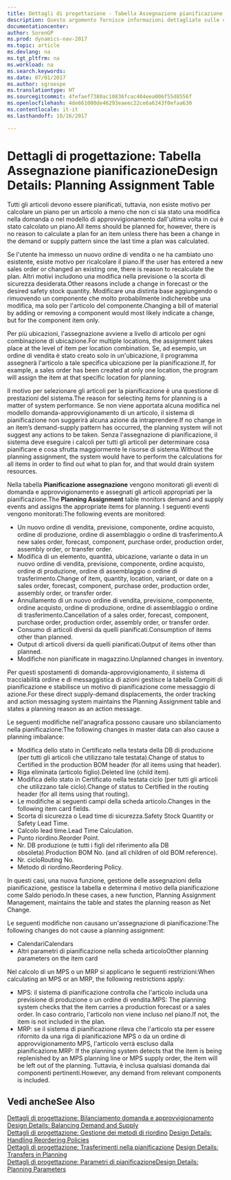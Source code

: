 ```yaml
---
title: Dettagli di progettazione - Tabella Assegnazione pianificazione
description: Questo argomento fornisce informazioni dettagliate sulle conseguenze relative alla modifica del metodo di pianificazione per un articolo.
documentationcenter: 
author: SorenGP
ms.prod: dynamics-nav-2017
ms.topic: article
ms.devlang: na
ms.tgt_pltfrm: na
ms.workload: na
ms.search.keywords: 
ms.date: 07/01/2017
ms.author: sgroespe
ms.translationtype: HT
ms.sourcegitcommit: 4fefaef7380ac10836fcac404eea006f55d8556f
ms.openlocfilehash: 4de661000de46293eaeec22ce6a6243f0efaa630
ms.contentlocale: it-it
ms.lasthandoff: 10/16/2017

---
```

# <a name="design-details-planning-assignment-table"></a><span data-ttu-id="66c88-103">Dettagli di progettazione: Tabella Assegnazione pianificazione</span><span class="sxs-lookup"><span data-stu-id="66c88-103">Design Details: Planning Assignment Table</span></span>
<span data-ttu-id="66c88-104">Tutti gli articoli devono essere pianificati, tuttavia, non esiste motivo per calcolare un piano per un articolo a meno che non ci sia stato una modifica nella domanda o nel modello di approvvigionamento dall'ultima volta in cui è stato calcolato un piano.</span><span class="sxs-lookup"><span data-stu-id="66c88-104">All items should be planned for, however, there is no reason to calculate a plan for an item unless there has been a change in the demand or supply pattern since the last time a plan was calculated.</span></span>  
  
<span data-ttu-id="66c88-105">Se l'utente ha immesso un nuovo ordine di vendita o ne ha cambiato uno esistente, esiste motivo per ricalcolare il piano.</span><span class="sxs-lookup"><span data-stu-id="66c88-105">If the user has entered a new sales order or changed an existing one, there is reason to recalculate the plan.</span></span> <span data-ttu-id="66c88-106">Altri motivi includono una modifica nella previsione o la scorta di sicurezza desiderata.</span><span class="sxs-lookup"><span data-stu-id="66c88-106">Other reasons include a change in forecast or the desired safety stock quantity.</span></span> <span data-ttu-id="66c88-107">Modificare una distinta base aggiungendo o rimuovendo un componente che molto probabilmente indicherebbe una modifica, ma solo per l'articolo del componente.</span><span class="sxs-lookup"><span data-stu-id="66c88-107">Changing a bill of material by adding or removing a component would most likely indicate a change, but for the component item only.</span></span>  
  
<span data-ttu-id="66c88-108">Per più ubicazioni, l'assegnazione avviene a livello di articolo per ogni combinazione di ubicazione.</span><span class="sxs-lookup"><span data-stu-id="66c88-108">For multiple locations, the assignment takes place at the level of item per location combination.</span></span> <span data-ttu-id="66c88-109">Se, ad esempio, un ordine di vendita è stato creato solo in un'ubicazione, il programma assegnerà l'articolo a tale specifica ubicazione per la pianificazione.</span><span class="sxs-lookup"><span data-stu-id="66c88-109">If, for example, a sales order has been created at only one location, the program will assign the item at that specific location for planning.</span></span>  
  
<span data-ttu-id="66c88-110">Il motivo per selezionare gli articoli per la pianificazione è una questione di prestazioni del sistema.</span><span class="sxs-lookup"><span data-stu-id="66c88-110">The reason for selecting items for planning is a matter of system performance.</span></span> <span data-ttu-id="66c88-111">Se non viene apportata alcuna modifica nel modello domanda-approvvigionamento di un articolo, il sistema di pianificazione non suggerirà alcuna azione da intraprendere.</span><span class="sxs-lookup"><span data-stu-id="66c88-111">If no change in an item’s demand-supply pattern has occurred, the planning system will not suggest any actions to be taken.</span></span> <span data-ttu-id="66c88-112">Senza l'assegnazione di pianificazione, il sistema deve eseguire i calcoli per tutti gli articoli per determinare cosa pianificare e cosa sfrutta maggiormente le risorse di sistema.</span><span class="sxs-lookup"><span data-stu-id="66c88-112">Without the planning assignment, the system would have to perform the calculations for all items in order to find out what to plan for, and that would drain system resources.</span></span>  
  
<span data-ttu-id="66c88-113">Nella tabella **Pianificazione assegnazione** vengono monitorati gli eventi di domanda e approvvigionamento e assegnati gli articoli appropriati per la pianificazione.</span><span class="sxs-lookup"><span data-stu-id="66c88-113">The **Planning Assignment** table monitors demand and supply events and assigns the appropriate items for planning.</span></span> <span data-ttu-id="66c88-114">I seguenti eventi vengono monitorati:</span><span class="sxs-lookup"><span data-stu-id="66c88-114">The following events are monitored:</span></span>  
  
* <span data-ttu-id="66c88-115">Un nuovo ordine di vendita, previsione, componente, ordine acquisto, ordine di produzione, ordine di assemblaggio o ordine di trasferimento.</span><span class="sxs-lookup"><span data-stu-id="66c88-115">A new sales order, forecast, component, purchase order, production order, assembly order, or transfer order.</span></span>  
* <span data-ttu-id="66c88-116">Modifica di un elemento, quantità, ubicazione, variante o data in un nuovo ordine di vendita, previsione, componente, ordine acquisto, ordine di produzione, ordine di assemblaggio o ordine di trasferimento.</span><span class="sxs-lookup"><span data-stu-id="66c88-116">Change of item, quantity, location, variant, or date on a sales order, forecast, component, purchase order, production order, assembly order, or transfer order.</span></span>  
* <span data-ttu-id="66c88-117">Annullamento di un nuovo ordine di vendita, previsione, componente, ordine acquisto, ordine di produzione, ordine di assemblaggio o ordine di trasferimento.</span><span class="sxs-lookup"><span data-stu-id="66c88-117">Cancellation of a sales order, forecast, component, purchase order, production order, assembly order, or transfer order.</span></span>  
* <span data-ttu-id="66c88-118">Consumo di articoli diversi da quelli pianificati.</span><span class="sxs-lookup"><span data-stu-id="66c88-118">Consumption of items other than planned.</span></span>  
* <span data-ttu-id="66c88-119">Output di articoli diversi da quelli pianificati.</span><span class="sxs-lookup"><span data-stu-id="66c88-119">Output of items other than planned.</span></span>  
* <span data-ttu-id="66c88-120">Modifiche non pianificate in magazzino.</span><span class="sxs-lookup"><span data-stu-id="66c88-120">Unplanned changes in inventory.</span></span>  
  
<span data-ttu-id="66c88-121">Per questi spostamenti di domanda-approvvigionamento, il sistema di tracciabilità ordine e di messaggistica di azioni gestisce la tabella Compiti di pianificazione e stabilisce un motivo di pianificazione come messaggio di azione.</span><span class="sxs-lookup"><span data-stu-id="66c88-121">For these direct supply-demand displacements, the order tracking and action messaging system maintains the Planning Assignment table and states a planning reason as an action message.</span></span>  
  
<span data-ttu-id="66c88-122">Le seguenti modifiche nell'anagrafica possono causare uno sbilanciamento nella pianificazione:</span><span class="sxs-lookup"><span data-stu-id="66c88-122">The following changes in master data can also cause a planning imbalance:</span></span>  
  
* <span data-ttu-id="66c88-123">Modifica dello stato in Certificato nella testata della DB di produzione (per tutti gli articoli che utilizzano tale testata).</span><span class="sxs-lookup"><span data-stu-id="66c88-123">Change of status to Certified in the production BOM header (for all items using that header).</span></span>  
* <span data-ttu-id="66c88-124">Riga eliminata (articolo figlio).</span><span class="sxs-lookup"><span data-stu-id="66c88-124">Deleted line (child item).</span></span>  
* <span data-ttu-id="66c88-125">Modifica dello stato in Certificato nella testata ciclo (per tutti gli articoli che utilizzano tale ciclo).</span><span class="sxs-lookup"><span data-stu-id="66c88-125">Change of status to Certified in the routing header (for all items using that routing).</span></span>  
* <span data-ttu-id="66c88-126">Le modifiche ai seguenti campi della scheda articolo.</span><span class="sxs-lookup"><span data-stu-id="66c88-126">Changes in the following item card fields.</span></span>  
* <span data-ttu-id="66c88-127">Scorta di sicurezza o Lead time di sicurezza.</span><span class="sxs-lookup"><span data-stu-id="66c88-127">Safety Stock Quantity or Safety Lead Time.</span></span>  
* <span data-ttu-id="66c88-128">Calcolo lead time.</span><span class="sxs-lookup"><span data-stu-id="66c88-128">Lead Time Calculation.</span></span>  
* <span data-ttu-id="66c88-129">Punto riordino.</span><span class="sxs-lookup"><span data-stu-id="66c88-129">Reorder Point.</span></span>  
* <span data-ttu-id="66c88-130">Nr. DB produzione (e tutti i figli del riferimento alla DB obsoleta).</span><span class="sxs-lookup"><span data-stu-id="66c88-130">Production BOM No. (and all children of old BOM reference).</span></span>  
* <span data-ttu-id="66c88-131">Nr. ciclo</span><span class="sxs-lookup"><span data-stu-id="66c88-131">Routing No.</span></span>  
* <span data-ttu-id="66c88-132">Metodo di riordino.</span><span class="sxs-lookup"><span data-stu-id="66c88-132">Reordering Policy.</span></span>  
  
<span data-ttu-id="66c88-133">In questi casi, una nuova funzione, gestione delle assegnazioni della pianificazione, gestisce la tabella e determina il motivo della pianificazione come Saldo periodo.</span><span class="sxs-lookup"><span data-stu-id="66c88-133">In these cases, a new function, Planning Assignment Management, maintains the table and states the planning reason as Net Change.</span></span>  
  
<span data-ttu-id="66c88-134">Le seguenti modifiche non causano un'assegnazione di pianificazione:</span><span class="sxs-lookup"><span data-stu-id="66c88-134">The following changes do not cause a planning assignment:</span></span>  
  
* <span data-ttu-id="66c88-135">Calendari</span><span class="sxs-lookup"><span data-stu-id="66c88-135">Calendars</span></span>  
* <span data-ttu-id="66c88-136">Altri parametri di pianificazione nella scheda articolo</span><span class="sxs-lookup"><span data-stu-id="66c88-136">Other planning parameters on the item card</span></span>  
  
<span data-ttu-id="66c88-137">Nel calcolo di un MPS o un MRP si applicano le seguenti restrizioni:</span><span class="sxs-lookup"><span data-stu-id="66c88-137">When calculating an MPS or an MRP, the following restrictions apply:</span></span>  
  
* <span data-ttu-id="66c88-138">MPS: il sistema di pianificazione controlla che l'articolo includa una previsione di produzione o un ordine di vendita.</span><span class="sxs-lookup"><span data-stu-id="66c88-138">MPS: The planning system checks that the item carries a production forecast or a sales order.</span></span> <span data-ttu-id="66c88-139">In caso contrario, l'articolo non viene incluso nel piano.</span><span class="sxs-lookup"><span data-stu-id="66c88-139">If not, the item is not included in the plan.</span></span>  
* <span data-ttu-id="66c88-140">MRP: se il sistema di pianificazione rileva che l'articolo sta per essere rifornito da una riga di pianificazione MPS o da un ordine di approvvigionamento MPS, l'articolo verrà escluso dalla pianificazione.</span><span class="sxs-lookup"><span data-stu-id="66c88-140">MRP: If the planning system detects that the item is being replenished by an MPS planning line or MPS supply order, the item will be left out of the planning.</span></span> <span data-ttu-id="66c88-141">Tuttavia, è inclusa qualsiasi domanda dai componenti pertinenti.</span><span class="sxs-lookup"><span data-stu-id="66c88-141">However, any demand from relevant components is included.</span></span>  
  
## <a name="see-also"></a><span data-ttu-id="66c88-142">Vedi anche</span><span class="sxs-lookup"><span data-stu-id="66c88-142">See Also</span></span>  
<span data-ttu-id="66c88-143">[Dettagli di progettazione: Bilanciamento domanda e approvvigionamento](design-details-balancing-demand-and-supply.md) </span><span class="sxs-lookup"><span data-stu-id="66c88-143">[Design Details: Balancing Demand and Supply](design-details-balancing-demand-and-supply.md) </span></span>  
<span data-ttu-id="66c88-144">[Dettagli di progettazione: Gestione dei metodi di riordino](design-details-handling-reordering-policies.md) </span><span class="sxs-lookup"><span data-stu-id="66c88-144">[Design Details: Handling Reordering Policies](design-details-handling-reordering-policies.md) </span></span>  
<span data-ttu-id="66c88-145">[Dettagli di progettazione: Trasferimenti nella pianificazione](design-details-transfers-in-planning.md) </span><span class="sxs-lookup"><span data-stu-id="66c88-145">[Design Details: Transfers in Planning](design-details-transfers-in-planning.md) </span></span>  
[<span data-ttu-id="66c88-146">Dettagli di progettazione: Parametri di pianificazione</span><span class="sxs-lookup"><span data-stu-id="66c88-146">Design Details: Planning Parameters</span></span>](design-details-planning-parameters.md)  

